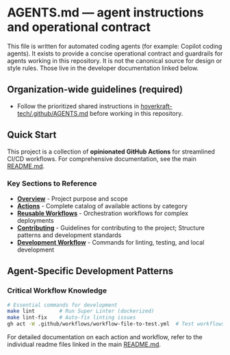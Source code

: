 # AGENTS.md — agent instructions and operational contract

This file is written for automated coding agents (for example: Copilot coding agents). It exists to provide a concise operational contract and guardrails for agents working in this repository. It is not the canonical source for design or style rules. Those live in the developer documentation linked below.

## Organization-wide guidelines (required)

- Follow the prioritized shared instructions in [hoverkraft-tech/.github/AGENTS.md](https://github.com/hoverkraft-tech/.github/blob/main/AGENTS.md) before working in this repository.

## Quick Start

This project is a collection of **opinionated GitHub Actions** for streamlined CI/CD workflows. For comprehensive documentation, see the main [README.md](README.md).

### Key Sections to Reference

- **[Overview](README.md#overview)** - Project purpose and scope
- **[Actions](README.md#actions)** - Complete catalog of available actions by category
- **[Reusable Workflows](README.md#reusable-workflows)** - Orchestration workflows for complex deployments
- **[Contributing](README.md#contributing)** - Guidelines for contributing to the project; Structure patterns and development standards
- **[Development Workflow](README.md#development-workflow)** - Commands for linting, testing, and local development

## Agent-Specific Development Patterns

### Critical Workflow Knowledge

```bash
# Essential commands for development
make lint        # Run Super Linter (dockerized)
make lint-fix    # Auto-fix linting issues
gh act -W .github/workflows/workflow-file-to-test.yml  # Test workflows locally with `act`
```

For detailed documentation on each action and workflow, refer to the individual readme files linked in the main [README.md](README.md).
